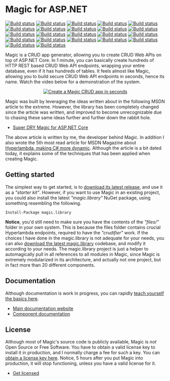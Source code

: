 
# Magic for ASP.NET

[![Build status](https://travis-ci.org/polterguy/magic.svg?master)](https://travis-ci.org/polterguy/magic)
[![Build status](https://travis-ci.org/polterguy/magic.node.svg?master)](https://travis-ci.org/polterguy/magic.node)
[![Build status](https://travis-ci.org/polterguy/magic.library.svg?master)](https://travis-ci.org/polterguy/magic.library)
[![Build status](https://travis-ci.org/polterguy/magic.lambda.auth.svg?master)](https://travis-ci.org/polterguy/magic.lambda.auth)
[![Build status](https://travis-ci.org/polterguy/magic.lambda.strings.svg?master)](https://travis-ci.org/polterguy/magic.lambda.strings)
[![Build status](https://travis-ci.org/polterguy/magic.lambda.slots.svg?master)](https://travis-ci.org/polterguy/magic.lambda.slots)
[![Build status](https://travis-ci.org/polterguy/magic.lambda.mysql.svg?master)](https://travis-ci.org/polterguy/magic.lambda.mysql)
[![Build status](https://travis-ci.org/polterguy/magic.lambda.mssql.svg?master)](https://travis-ci.org/polterguy/magic.lambda.mssql)
[![Build status](https://travis-ci.org/polterguy/magic.lambda.math.svg?master)](https://travis-ci.org/polterguy/magic.lambda.math)
[![Build status](https://travis-ci.org/polterguy/magic.lambda.logging.svg?master)](https://travis-ci.org/polterguy/magic.lambda.logging)
[![Build status](https://travis-ci.org/polterguy/magic.lambda.json.svg?master)](https://travis-ci.org/polterguy/magic.lambda.json)
[![Build status](https://travis-ci.org/polterguy/magic.lambda.io.svg?master)](https://travis-ci.org/polterguy/magic.lambda.io)
[![Build status](https://travis-ci.org/polterguy/magic.lambda.hyperlambda.svg?master)](https://travis-ci.org/polterguy/magic.lambda.hyperlambda)
[![Build status](https://travis-ci.org/polterguy/magic.lambda.http.svg?master)](https://travis-ci.org/polterguy/magic.lambda.http)
[![Build status](https://travis-ci.org/polterguy/magic.lambda.crypto.svg?master)](https://travis-ci.org/polterguy/magic.lambda.crypto)
[![Build status](https://travis-ci.org/polterguy/magic.lambda.config.svg?master)](https://travis-ci.org/polterguy/magic.lambda.config)
[![Build status](https://travis-ci.org/polterguy/magic.lambda.auth.svg?master)](https://travis-ci.org/polterguy/magic.lambda.auth)
[![Build status](https://travis-ci.org/polterguy/magic.lambda.svg?master)](https://travis-ci.org/polterguy/magic.lambda)
[![Build status](https://travis-ci.org/polterguy/magic.io.svg?master)](https://travis-ci.org/polterguy/magic.io)
[![Build status](https://travis-ci.org/polterguy/magic.http.svg?master)](https://travis-ci.org/polterguy/magic.http)
[![Build status](https://travis-ci.org/polterguy/magic.endpoint.svg?master)](https://travis-ci.org/polterguy/magic.endpoint)
[![Build status](https://travis-ci.org/polterguy/magic.data.common.svg?master)](https://travis-ci.org/polterguy/magic.data.common)

Magic is a CRUD app generator, allowing you to create CRUD Web APIs on top of ASP.NET Core.
In 1 minute, you can basically create hundreds of HTTP REST based CRUD Web API endpoints,
wrapping your entire database, even if it has hundreds of tables. It feels almost like Magic,
allowing you to build secure CRUD Web API endpoints in seconds, hence its name. Watch the video
below for a demonstration of the system.

<p align="center">
<a href="https://www.youtube.com/watch?v=4TyT4lBEOg8">
<img alt="Create a Magic CRUD app in seconds" title="Create a Magic CRUD app in seconds" src="https://phosphorusfive.files.wordpress.com/2019/09/create-a-magic-crud-app-in-seconds.png" />
</a>
</p>

Magic was built by leveraging the ideas written about in the following MSDN article to the extreme. However, the library has been completely
changed since the article was written, and improved to become unrecognizable due to chasing these same ideas further and further down
the rabbit hole.

* [Super DRY Magic for ASP.NET Core](https://msdn.microsoft.com/en-us/magazine/mt833461)

The above article is written by me, the developer behind Magic. In addition I also wrote the 5th most read article
for MSDN Magazine about [Hyperlambda, making C# more dynamic](https://msdn.microsoft.com/magazine/mt809119).
Although the article is a bit dated today, it explains some of the techniques that has been applied
when creating Magic.

## Getting started

The simplest way to get started, is to [download its latest release](https://github.com/polterguy/magic/releases),
and use it as a _"starter kit"_. However, if you want to use Magic in an existing project, you could also install the
latest _"magic.library"_ NuGet package, using something resembling the following.

```
Install-Package magic.library
```

**Notice**, you'd still need to make sure you have the contents of the _"files/"_ folder in your own system. This is
because the files folder contains crucial Hyperlambda endpoints, required to have the _"crudifier"_ work.
If the choices I have done in the magic.library is not adequate for your needs, you can also
[download the latest magic.library](https://github.com/polterguy/magic.library/releases) codebase,
and modify it according to your needs. The magic.library project is just a helper to automagically pull
in all references to all modules in Magic, since Magic is extremely modularized in its architecture, and
actually not one project, but in fact more than 20 different components.

## Documentation

Although documentation is work in progress, you can rapidly [teach yourself the basics here](https://polterguy.github.io).

* [Main documentation website](https://polterguy.github.io)
* [Component documentation](https://github.com/polterguy/magic/blob/master/components.md)

## License

Although most of Magic's source code is publicly available, Magic is _not_ Open Source or Free Software.
You have to obtain a valid license key to install it in production, and I normally charge a fee for such a
key. You can [obtain a license key here](https://gaiasoul.com/license-magic/).
Notice, 5 hours after you put Magic into production, it will stop functioning, unless you have a valid
license for it.

* [Get licensed](https://gaiasoul.com/license-magic/)
